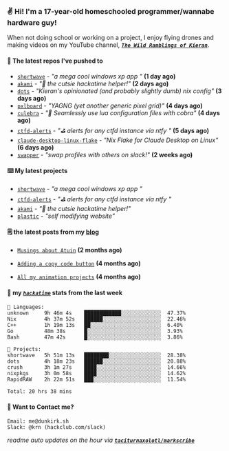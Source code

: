 ### ✌️ Hi! I'm a 17-year-old homeschooled programmer/wannabe hardware guy!

When not doing school or working on a project, I enjoy flying drones and making videos on my YouTube channel, [**_`The Wild Ramblings of Kieran`_**](https://youtube.com/@kieran.rambles).

#### 👷 The latest repos I've pushed to

- [`shortwave`](https://github.com/taciturnaxolotl/shortwave) - _"a mega cool windows xp app "_ **(1 day ago)**
- [`akami`](https://github.com/taciturnaxolotl/akami) - _"🌷 the cutsie hackatime helper!"_ **(2 days ago)**
- [`dots`](https://github.com/taciturnaxolotl/dots) - _"Kieran's opinionated (and probably slightly dumb) nix config"_ **(3 days ago)**
- [`pxlboard`](https://github.com/taciturnaxolotl/pxlboard) - _"YAGNG (yet another generic pixel grid)"_ **(4 days ago)**
- [`culebra`](https://github.com/Fuabioo/culebra) - _"🐍 Seamlessly use lua configuration files with cobra"_ **(4 days ago)**
- [`ctfd-alerts`](https://github.com/taciturnaxolotl/ctfd-alerts) - _"⛳ alerts for any ctfd instance via ntfy "_ **(5 days ago)**
- [`claude-desktop-linux-flake`](https://github.com/k3d3/claude-desktop-linux-flake) - _"Nix Flake for Claude Desktop on Linux"_ **(6 days ago)**
- [`swapper`](https://github.com/taciturnaxolotl/swapper) - _"swap profiles with others on slack!"_ **(2 weeks ago)**

#### ⌨️ My latest projects

- [`shortwave`](https://github.com/taciturnaxolotl/shortwave) - _"a mega cool windows xp app "_
- [`ctfd-alerts`](https://github.com/taciturnaxolotl/ctfd-alerts) - _"⛳ alerts for any ctfd instance via ntfy "_
- [`akami`](https://github.com/taciturnaxolotl/akami) - _"🌷 the cutsie hackatime helper!"_
- [`plastic`](https://github.com/taciturnaxolotl/plastic) - _"self modifying website"_

#### 🗒️ the latest posts from my [blog](https://dunkirk.sh)

- [`Musings about Atuin`](https://dunkirk.sh/blog/atuin/) **(2 months ago)**

- [`Adding a copy code button`](https://dunkirk.sh/blog/adding-a-copy-button/) **(4 months ago)**

- [`All my animation projects`](https://dunkirk.sh/blog/my-animations/) **(4 months ago)**



#### 📡 my [_`hackatime`_](https://waka.hackclub.com) stats from the last week

```text
💾 Languages:
unknown     9h 46m 4s    ████████████░░░░░░░░░░░░░  47.37%
Nix         4h 37m 52s   ██████░░░░░░░░░░░░░░░░░░░  22.46%
C++         1h 19m 13s   ██░░░░░░░░░░░░░░░░░░░░░░░  6.40%
Go          48m 38s      █░░░░░░░░░░░░░░░░░░░░░░░░  3.93%
Bash        47m 42s      █░░░░░░░░░░░░░░░░░░░░░░░░  3.86%

💼 Projects:
shortwave   5h 51m 13s   ████████░░░░░░░░░░░░░░░░░  28.38%
dots        4h 18m 23s   ██████░░░░░░░░░░░░░░░░░░░  20.88%
crush       3h 1m 27s    ████░░░░░░░░░░░░░░░░░░░░░  14.66%
nixpkgs     3h 0m 58s    ████░░░░░░░░░░░░░░░░░░░░░  14.62%
RapidRAW    2h 22m 51s   ███░░░░░░░░░░░░░░░░░░░░░░  11.54%

Total: 20 hrs 38 mins
```

#### 📮 Want to Contact me?

```text
Email: me@dunkirk.sh
Slack: @krn (hackclub.com/slack)
```

_readme auto updates on the hour via [**`taciturnaxolotl/markscribe`**](https://github.com/taciturnaxolotl/markscribe)_
